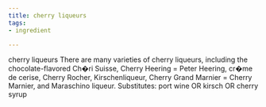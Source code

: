 ```yaml
---
title: cherry liqueurs
tags:
- ingredient

---
```

cherry liqueurs There are many varieties of cherry liqueurs, including the chocolate-flavored Ch�ri Suisse, Cherry Heering = Peter Heering, cr�me de cerise, Cherry Rocher, Kirschenliqueur, Cherry Grand Marnier = Cherry Marnier, and Maraschino liqueur. Substitutes: port wine OR kirsch OR cherry syrup
